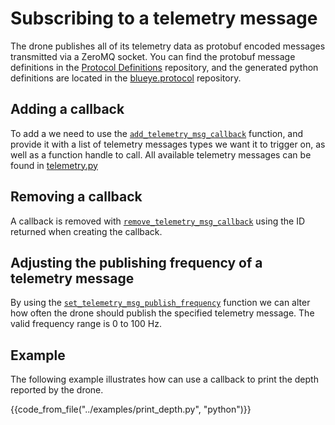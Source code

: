 # Subscribing to a telemetry message

The drone publishes all of its telemetry data as protobuf encoded messages transmitted via a ZeroMQ socket. You can find the protobuf message definitions in the [Protocol Definitions](https://github.com/BluEye-Robotics/ProtocolDefinitions/) repository, and the generated python definitions are located in the [blueye.protocol](https://github.com/BluEye-Robotics/blueye.protocol) repository.

## Adding a callback
To add a we need to use the [`add_telemetry_msg_callback`](../../reference/blueye/sdk/drone/#add_telemetry_msg_callback) function, and provide it with a list of telemetry messages types we want it to trigger on, as well as a function handle to call. All available telemetry messages can be found in [telemetry.py](https://github.com/BluEye-Robotics/blueye.protocol/blob/master/blueye/protocol/types/telemetry.py)

## Removing a callback
A callback is removed with [`remove_telemetry_msg_callback`](../../reference/blueye/sdk/drone/#remove_telemetry_msg_callback) using the ID returned when creating the callback.

## Adjusting the publishing frequency of a telemetry message
By using the [`set_telemetry_msg_publish_frequency`](../../reference/blueye/sdk/drone/#set_telemetry_msg_publish_frequency) function we can alter how often the drone should publish the specified telemetry message. The valid frequency range is 0 to 100 Hz.

## Example
The following example illustrates how can use a callback to print the depth reported by the drone.

{{code_from_file("../examples/print_depth.py", "python")}}
